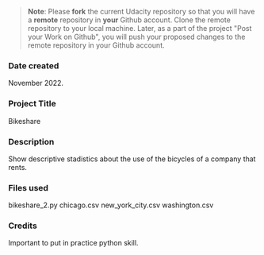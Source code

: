 >**Note**: Please **fork** the current Udacity repository so that you will have a **remote** repository in **your** Github account. Clone the remote repository to your local machine. Later, as a part of the project "Post your Work on Github", you will push your proposed changes to the remote repository in your Github account.

### Date created
November 2022.

### Project Title
Bikeshare

### Description
Show descriptive stadistics about the use of the bicycles of a company that rents.

### Files used
bikeshare_2.py
chicago.csv
new_york_city.csv
washington.csv

### Credits
Important to put in practice python skill.

